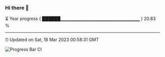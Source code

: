 ### Hi there 👋

⏳ Year progress { ██████▁▁▁▁▁▁▁▁▁▁▁▁▁▁▁▁▁▁▁▁▁▁▁▁ } 20.83 %

---

⏰ Updated on Sat, 18 Mar 2023 00:58:31 GMT

![Progress Bar CI](https://github.com/liununu/liununu/workflows/Progress%20Bar%20CI/badge.svg)
